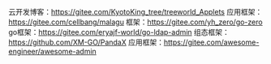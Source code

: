 云开发博客：https://gitee.com/KyotoKing_tree/treeworld_Applets
应用框架：https://gitee.com/cellbang/malagu
框架：https://gitee.com/yh_zero/go-zero
go框架：https://gitee.com/eryajf-world/go-ldap-admin
组态框架：https://github.com/XM-GO/PandaX
应用框架：https://gitee.com/awesome-engineer/awesome-admin


